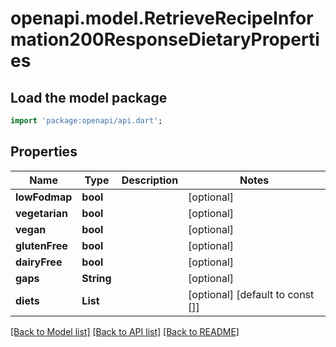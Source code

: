 # openapi.model.RetrieveRecipeInformation200ResponseDietaryProperties

## Load the model package
```dart
import 'package:openapi/api.dart';
```

## Properties
Name | Type | Description | Notes
------------ | ------------- | ------------- | -------------
**lowFodmap** | **bool** |  | [optional] 
**vegetarian** | **bool** |  | [optional] 
**vegan** | **bool** |  | [optional] 
**glutenFree** | **bool** |  | [optional] 
**dairyFree** | **bool** |  | [optional] 
**gaps** | **String** |  | [optional] 
**diets** | **List<String>** |  | [optional] [default to const []]

[[Back to Model list]](../README.md#documentation-for-models) [[Back to API list]](../README.md#documentation-for-api-endpoints) [[Back to README]](../README.md)



